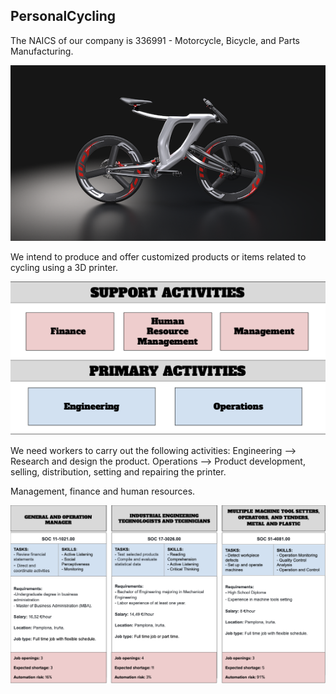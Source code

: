 ## PersonalCycling
The NAICS of our company is 336991 - Motorcycle, Bicycle, and Parts Manufacturing.

![Image](bicihome-furia-1200x670.png)

We intend to produce and offer customized products or items related to cycling using a 3D printer.

![Image](https://github.com/Ainhoa-Urtasun-UPNA/hohr-project-group-assignment-personalcycling/blob/gh-pages/Captura%20de%20pantalla%202021-04-16%20a%20las%2011.31.51.png)

We need workers to carry out the following activities:
Engineering --> Research and design the product.
Operations --> Product development, selling, distribution, setting and repairing the printer.

Management, finance and human resources.

![Image](https://github.com/Ainhoa-Urtasun-UPNA/hohr-project-group-assignment-personalcycling/blob/gh-pages/Captura%20de%20pantalla%202021-04-16%20a%20las%2011.17.02.png)





